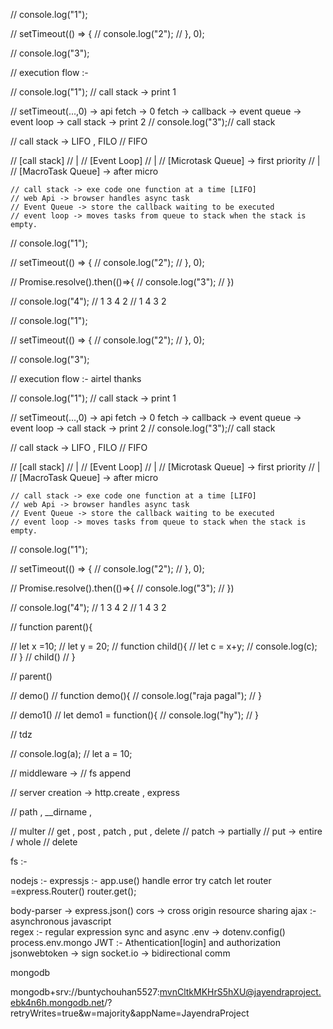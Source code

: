 // console.log("1");

// setTimeout(() => {
//     console.log("2");
// }, 0);

// console.log("3");

// execution flow :-

// console.log("1"); // call stack   -> print 1

// setTimeout(...,0) -> api fetch -> 0 fetch -> callback -> event queue -> event loop -> call stack -> print 2
//  console.log("3");// call stack 


// call stack -> LIFO , FILO
// FIFO


// [call stack]
    //  |
    // [Event Loop]
     // |
    //  [Microtask Queue] -> first priority
    //  |
    //  [MacroTask Queue] -> after micro


    // call stack -> exe code one function at a time [LIFO]
    // web Api -> browser handles async task 
    // Event Queue -> store the callback waiting to be executed
    // event loop -> moves tasks from queue to stack when the stack is empty.


//     console.log("1");

//     setTimeout(() => {
//     console.log("2");
// }, 0);

// Promise.resolve().then(()=>{
//     console.log("3");
// })

// console.log("4"); // 1 3 4 2 // 1 4 3 2 









// console.log("1");

// setTimeout(() => {
//     console.log("2");
// }, 0);

// console.log("3");

// execution flow :- airtel thanks

// console.log("1"); // call stack   -> print 1

// setTimeout(...,0) -> api fetch -> 0 fetch -> callback -> event queue -> event loop -> call stack -> print 2
//  console.log("3");// call stack 


// call stack -> LIFO , FILO
// FIFO


// [call stack]
    //  |
    // [Event Loop]
     // |
    //  [Microtask Queue] -> first priority
    //  |
    //  [MacroTask Queue] -> after micro


    // call stack -> exe code one function at a time [LIFO]
    // web Api -> browser handles async task 
    // Event Queue -> store the callback waiting to be executed
    // event loop -> moves tasks from queue to stack when the stack is empty.


//     console.log("1");

//     setTimeout(() => {
//     console.log("2");
// }, 0);

// Promise.resolve().then(()=>{
//     console.log("3");
// })

// console.log("4"); // 1 3 4 2 // 1 4 3 2 

// function parent(){

//     let x =10;
//     let y = 20;
//     function child(){
//         let c = x+y;
//         console.log(c);
//     }
//     child()
// }

// parent()


// demo()
// function demo(){
//     console.log("raja pagal");
// }

// demo1()
// let demo1 = function(){
//     console.log("hy");
// }


// tdz

// console.log(a);
// let a = 10;


// middleware -> 
// fs append


// server creation -> http.create , express

// path , __dirname , 

// multer 
// get , post , patch , put , delete 
// patch -> partially 
// put -> entire / whole 
// delete 


fs :- 

nodejs :- 
expressjs :- 
app.use()
handle error  try catch
let router =express.Router() 
router.get();

body-parser -> express.json()
cors -> cross origin resource sharing 
ajax :- asynchronous javascript   
regex :- regular expression
sync and async
.env -> dotenv.config() process.env.mongo
JWT :- Athentication[login] and authorization
jsonwebtoken -> sign
socket.io -> bidirectional comm

mongodb


mongodb+srv://buntychouhan5527:mvnCltkMKHrS5hXU@jayendraproject.ebk4n6h.mongodb.net/?retryWrites=true&w=majority&appName=JayendraProject



